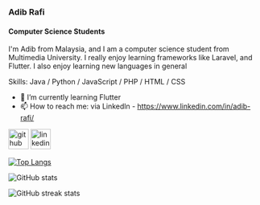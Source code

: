 ### Adib Rafi
#### Computer Science Students
I'm Adib from Malaysia, and I am a computer science student from Multimedia University. I really enjoy learning frameworks like Laravel, and Flutter. I also enjoy learning new languages in general

Skills: Java / Python / JavaScript / PHP / HTML / CSS

- 🌱 I’m currently learning Flutter 
- 📫 How to reach me: via Linkedln - https://www.linkedin.com/in/adib-rafi/ 


[<img src='https://cdn.jsdelivr.net/npm/simple-icons@3.0.1/icons/github.svg' alt='github' height='40'>](https://github.com/AdibRafi)  [<img src='https://cdn.jsdelivr.net/npm/simple-icons@3.0.1/icons/linkedin.svg' alt='linkedin' height='40'>](https://www.linkedin.com/in/https://www.linkedin.com/in/adib-rafi//)  

[![Top Langs](https://github-readme-stats.vercel.app/api/top-langs/?username=AdibRafi)](https://github.com/anuraghazra/github-readme-stats)

![GitHub stats](https://github-readme-stats.vercel.app/api?username=AdibRafi&show_icons=true&count_private=true)  

![GitHub streak stats](https://github-readme-streak-stats.herokuapp.com/?user=AdibRafi)  

